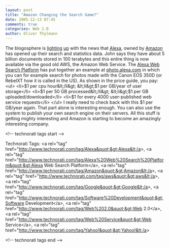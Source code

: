 ```yaml
---
layout: post
title: "Amazon Changing the Search Game?"
date: 2005-12-13 07:45
comments: true
categories: Web 2.0
author: Oliver Thylmann
---
```












The blogosphere is [lighting](http://battellemedia.com/archives/002116.php) [up](http://www.readwriteweb.com/archives/alexa_turned_in.php) with the news that [Alexa](http://alexa.com/), owned by [Amazon](http://amazon.com/) has opened up their search and statistics data. John says they have about 5 billion documents stored in 100 terabytes and this entire thing is now available via the good old AWS, the Amazon Web Service. The [Alexa Web Search Platform](http://websearch.alexa.com/welcome.html;jsessionid=B3D5C370A5954C858D2E705B027723E3)  has put together an example at [photo.alexa.com](http://photo.alexa.com/) in which you can for example search for photos made with the Canon EOS 350D (or RebelXT how it is called in the US). As shown in the price guide, you pay:
&lt;ul&gt;
	&lt;li&gt;$1 per cpu hour&lt;/li&gt;
	&lt;li&gt;$1 per GB/year of user storage&lt;/li&gt;
	&lt;li&gt;$1 per 50 GB processed&lt;/li&gt;
	&lt;li&gt;$1 per GB uploaded/downloaded&lt;/li&gt;
	&lt;li&gt;$1 for every 4000 user-published web service requests&lt;/li&gt;
&lt;/ul&gt;
I really need to check back with this $1 per GB/year again. That part alone is interesting enough. You can also use the system to publish your own search engine on their servers. All this stuff is getting mighty interesting and Amazon is starting to become an amazingly interesting company.

&lt;!-- technorati tags start --&gt;

Technorati Tags: &lt;a rel=&quot;tag&quot; href=&quot;http://www.technorati.com/tag/Alexa&quot;&gt;Alexa&lt;/a&gt;, &lt;a rel=&quot;tag&quot; href=&quot;http://www.technorati.com/tag/Alexa%20Web%20Search%20Platform&quot;&gt;Alexa Web Search Platform&lt;/a&gt;, &lt;a rel=&quot;tag&quot; href=&quot;http://www.technorati.com/tag/Amazon&quot;&gt;Amazon&lt;/a&gt;, &lt;a rel=&quot;tag&quot; href=&quot;http://www.technorati.com/tag/aws&quot;&gt;aws&lt;/a&gt;, &lt;a rel=&quot;tag&quot; href=&quot;http://www.technorati.com/tag/Google&quot;&gt;Google&lt;/a&gt;, &lt;a rel=&quot;tag&quot; href=&quot;http://www.technorati.com/tag/Software%20Development&quot;&gt;Software Development&lt;/a&gt;, &lt;a rel=&quot;tag&quot; href=&quot;http://www.technorati.com/tag/Web%202.0&quot;&gt;Web 2.0&lt;/a&gt;, &lt;a rel=&quot;tag&quot; href=&quot;http://www.technorati.com/tag/Web%20Service&quot;&gt;Web Service&lt;/a&gt;, &lt;a rel=&quot;tag&quot; href=&quot;http://www.technorati.com/tag/Yahoo!&quot;&gt;Yahoo!&lt;/a&gt;

&lt;!-- technorati tags end --&gt;

